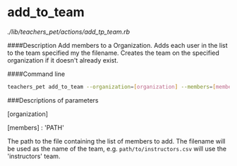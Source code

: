 # add_to_team

*./lib/teachers_pet/actions/add_tp_team.rb*

####Description
Add members to a Organization.
Adds each user in the list to the team specified my the filename. Creates the team on the specified organization if it doesn't already exist.

####Command line
```bash
teachers_pet add_to_team --organization=[organization] --members=[members]
```
###Descriptions of parameters

[organization]

[members] : 'PATH'

The path to the file containing the list of members to add. The filename will be used as the name of the team, e.g. `path/to/instructors.csv` will use the 'instructors' team.


